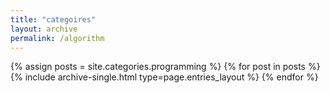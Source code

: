 ```yaml
---
title: "categoires"
layout: archive
permalink: /algorithm
---
```



{% assign posts = site.categories.programming %}
{% for post in posts %} {% include archive-single.html type=page.entries_layout %} {% endfor %}
